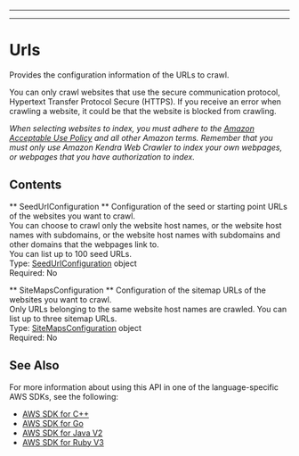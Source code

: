 --------

--------

# Urls<a name="API_Urls"></a>

Provides the configuration information of the URLs to crawl\.

You can only crawl websites that use the secure communication protocol, Hypertext Transfer Protocol Secure \(HTTPS\)\. If you receive an error when crawling a website, it could be that the website is blocked from crawling\.

 *When selecting websites to index, you must adhere to the [Amazon Acceptable Use Policy](https://aws.amazon.com/aup/) and all other Amazon terms\. Remember that you must only use Amazon Kendra Web Crawler to index your own webpages, or webpages that you have authorization to index\.* 

## Contents<a name="API_Urls_Contents"></a>

 ** SeedUrlConfiguration **   <a name="Kendra-Type-Urls-SeedUrlConfiguration"></a>
Configuration of the seed or starting point URLs of the websites you want to crawl\.  
You can choose to crawl only the website host names, or the website host names with subdomains, or the website host names with subdomains and other domains that the webpages link to\.  
You can list up to 100 seed URLs\.  
Type: [SeedUrlConfiguration](API_SeedUrlConfiguration.md) object  
Required: No

 ** SiteMapsConfiguration **   <a name="Kendra-Type-Urls-SiteMapsConfiguration"></a>
Configuration of the sitemap URLs of the websites you want to crawl\.  
Only URLs belonging to the same website host names are crawled\. You can list up to three sitemap URLs\.  
Type: [SiteMapsConfiguration](API_SiteMapsConfiguration.md) object  
Required: No

## See Also<a name="API_Urls_SeeAlso"></a>

For more information about using this API in one of the language\-specific AWS SDKs, see the following:
+  [AWS SDK for C\+\+](https://docs.aws.amazon.com/goto/SdkForCpp/kendra-2019-02-03/Urls) 
+  [AWS SDK for Go](https://docs.aws.amazon.com/goto/SdkForGoV1/kendra-2019-02-03/Urls) 
+  [AWS SDK for Java V2](https://docs.aws.amazon.com/goto/SdkForJavaV2/kendra-2019-02-03/Urls) 
+  [AWS SDK for Ruby V3](https://docs.aws.amazon.com/goto/SdkForRubyV3/kendra-2019-02-03/Urls) 